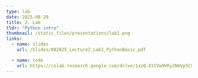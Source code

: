 ```yaml
---
type: lab
date: 2025-08-28
title: 2. Lab
tldr: "Python intro"
thumbnail: /static_files/presentations/lab1.png
links:
  - name: slides
    url: /Slides/082825_Lecture2_Lab1_PythonBasic.pdf

  - name: code
    url: https://colab.research.google.com/drive/1xzQ-XtCVw9VKy2NmVpSCS8aF8ROYEl7C?usp=sharing
---
```

